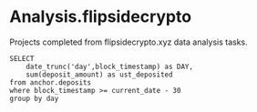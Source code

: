 # Analysis.flipsidecrypto
Projects completed from flipsidecrypto.xyz data analysis tasks.
 
```
SELECT
	date_trunc('day',block_timestamp) as DAY,
	sum(deposit_amount) as ust_deposited
from anchor.deposits
where block_timestamp >= current_date - 30
group by day
```
